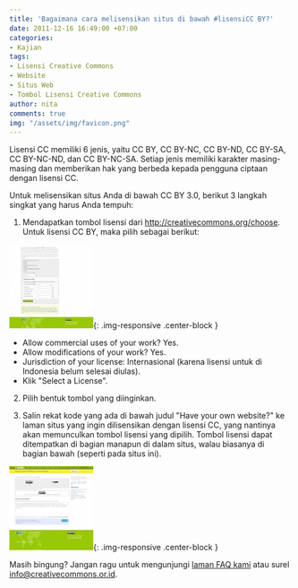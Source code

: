 ```yaml
---
title: 'Bagaimana cara melisensikan situs di bawah #lisensiCC BY?'
date: 2011-12-16 16:49:00 +07:00
categories:
- Kajian
tags:
- Lisensi Creative Commons
- Website
- Situs Web
- Tombol Lisensi Creative Commons
author: nita
comments: true
img: "/assets/img/favicon.png"
---
```


Lisensi CC memiliki 6 jenis, yaitu CC BY, CC BY-NC, CC BY-ND, CC BY-SA, CC BY-NC-ND, dan CC BY-NC-SA. Setiap jenis memiliki karakter masing-masing dan memberikan hak yang berbeda kepada pengguna ciptaan dengan lisensi CC.



Untuk melisensikan situs Anda di bawah CC BY 3.0, berikut 3 langkah singkat yang harus Anda tempuh:

1. Mendapatkan tombol lisensi dari http://creativecommons.org/choose. Untuk lisensi CC BY, maka pilih sebagai berikut:

![Pilih-Lisensi-150x150.jpg](/uploads/Pilih-Lisensi-150x150.jpg){: .img-responsive .center-block }

* Allow commercial uses of your work? Yes.
* Allow modifications of your work? Yes.
* Jurisdiction of your license: Internasional (karena lisensi untuk di Indonesia belum selesai diulas).
* Klik "Select a License".

2. Pilih bentuk tombol yang diinginkan.

3. Salin rekat kode yang ada di bawah judul "Have your own website?" ke laman situs yang ingin dilisensikan dengan lisensi CC, yang nantinya akan memunculkan tombol lisensi yang dipilih. Tombol lisensi dapat ditempatkan di bagian manapun di dalam situs, walau biasanya di bagian bawah (seperti pada situs ini).

![Pilih-Tombol-150x150.jpg](/uploads/Pilih-Tombol-150x150.jpg){: .img-responsive .center-block }

Masih bingung? Jangan ragu untuk mengunjungi [laman FAQ kami](http://creativecommons.or.id/faq/) atau surel info@creativecommons.or.id.
